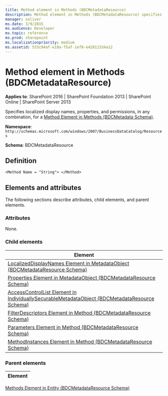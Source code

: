 ```yaml
---
title: Method element in Methods (BDCMetadataResource)
description: Method element in Methods (BDCMetadataResource) specifies localized display names, properties, and permissions for a Method Element in Methods (BDCMetadata Schema).
manager: soliver
ms.date: 3/9/2015
ms.audience: Developer
ms.topic: reference
ms.prod: sharepoint
ms.localizationpriority: medium
ms.assetid: 533c94af-e18a-75af-1ef8-e42811534a12
---
```


# Method element in Methods (BDCMetadataResource)

**Applies to**: SharePoint 2016 | SharePoint Foundation 2013 | SharePoint Online | SharePoint Server 2013

Specifies localized display names, properties, and permissions, in any combination, for a [Method Element in Methods (BDCMetadata Schema)](method-element-in-methods-bdcmetadata-schema.md).

**Namespace**: `http://schemas.microsoft.com/windows/2007/BusinessDataCatalog/Resources`

**Schema**: BDCMetadataResource

## Definition
```
<Method Name = "String"> </Method>
```

## Elements and attributes

The following sections describe attributes, child elements, and parent elements.

### Attributes

None.

### Child elements

|Element|
|-------|
|[LocalizedDisplayNames Element in MetadataObject (BDCMetadataResource Schema)](localizeddisplaynames-element-in-metadataobject-bdcmetadataresource-schema.md)
|[Properties Element in MetadataObject (BDCMetadataResource Schema)](properties-element-in-metadataobject-bdcmetadataresource-schema.md)|
|[AccessControlList Element in IndividuallySecurableMetadataObject (BDCMetadataResource Schema)](accesscontrollist-element-in-individuallysecurablemetadataobject-bdcmetadatareso.md)|
|[FilterDescriptors Element in Method (BDCMetadataResource Schema)](filterdescriptors-element-in-method-bdcmetadataresource-schema.md)|
|[Parameters Element in Method (BDCMetadataResource Schema)](parameters-element-in-method-bdcmetadataresource-schema.md)|
|[MethodInstances Element in Method (BDCMetadataResource Schema)](methodinstances-element-in-method-bdcmetadataresource-schema.md)|

### Parent elements

|Element|
|-------|
[Methods Element in Entity (BDCMetadataResource Schema)](methods-element-in-entity-bdcmetadataresource-schema.md)








